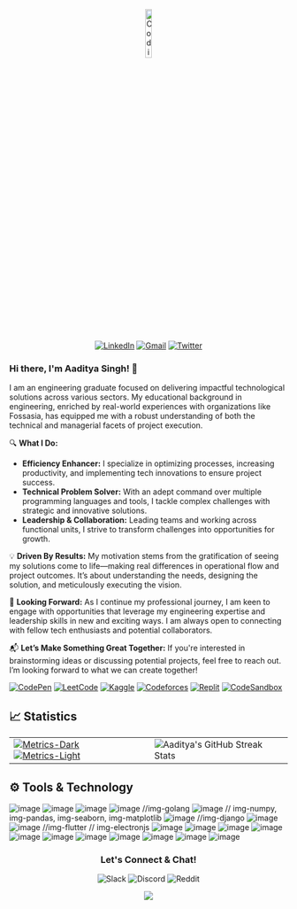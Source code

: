 <div align="center" >

<img src="https://media.giphy.com/media/M9gbBd9nbDrOTu1Mqx/giphy.gif" width="15%" height="15%" alt="Coding GIF">

</div>
<div align="center">

[![LinkedIn](https://img.shields.io/badge/linkedin-%230077B5.svg?style=for-the-badge&logo=linkedin&logoColor=white)](https://www.linkedin.com/in/aadi-singh/)
[![Gmail](https://img.shields.io/badge/Gmail-D14836?style=for-the-badge&logo=gmail&logoColor=white)](mailto:aaditya.out@gmail.com)
[![Twitter](https://img.shields.io/badge/Twitter-1DA1F2?style=for-the-badge&logo=twitter&logoColor=white)](https://twitter.com/__Aadityasingh)

</div>

### Hi there, I'm Aaditya Singh! 👋

I am an engineering graduate focused on delivering impactful technological solutions across various sectors. My educational background in engineering, enriched by real-world experiences with organizations like Fossasia, has equipped me with a robust understanding of both the technical and managerial facets of project execution.

🔍 **What I Do:**
- **Efficiency Enhancer:** I specialize in optimizing processes, increasing productivity, and implementing tech innovations to ensure project success.
- **Technical Problem Solver:** With an adept command over multiple programming languages and tools, I tackle complex challenges with strategic and innovative solutions.
- **Leadership & Collaboration:** Leading teams and working across functional units, I strive to transform challenges into opportunities for growth.

💡 **Driven By Results:**
My motivation stems from the gratification of seeing my solutions come to life—making real differences in operational flow and project outcomes. It’s about understanding the needs, designing the solution, and meticulously executing the  vision.

🌱 **Looking Forward:**
As I continue my professional journey, I am keen to engage with opportunities that leverage my engineering expertise and leadership skills in new and exciting ways. I am always open to connecting with fellow tech enthusiasts and potential collaborators.

📬 **Let’s Make Something Great Together:**
If you're interested in brainstorming ideas or discussing potential projects, feel free to reach out. I’m looking forward to what we can create together!

[![CodePen](https://img.shields.io/badge/Codepen-000000?style=for-the-badge&logo=codepen&logoColor=white)](https://codepen.io/__aadityasingh)
[![LeetCode](https://img.shields.io/badge/LeetCode-000000?style=for-the-badge&logo=LeetCode&logoColor=#d16c06)](https://leetcode.com/u/Aadi-singh/)
[![Kaggle](https://img.shields.io/badge/Kaggle-035a7d?style=for-the-badge&logo=kaggle&logoColor=white)](https://www.kaggle.com/aadityas2)
[![Codeforces](https://img.shields.io/badge/Codeforces-445f9d?style=for-the-badge&logo=Codeforces&logoColor=white)](https://codeforces.com/profile/aadityasingh)
[![Replit](https://img.shields.io/badge/Replit-DD1200?style=for-the-badge&logo=Replit&logoColor=white)](https://replit.com/@AadityaSingh6)
[![CodeSandbox](https://img.shields.io/badge/Codesandbox-040404?style=for-the-badge&logo=codesandbox&logoColor=DBDBDB)](https://codesandbox.io/u/AADITYA-SINGH497)

## 📈 Statistics
<table >
  <tr>
    <td> 
      <a href="https://github.com/aadsingh/github-readme-stats#gh-dark-mode-only">
        <img src="https://github-readme-stats.vercel.app/api?username=AadSingh&show_icons=true&theme=dark&hide_border=true#gh-dark-mode-only" alt="Metrics-Dark"/>
      </a>
      <a href="https://github.com/aadsingh/github-readme-stats&#gh-light-mode-only">
        <img src="https://github-readme-stats.vercel.app/api?username=AadSingh&show_icons=true&theme=defaul&hide_border=true#gh-light-mode-only" alt="Metrics-Light"/>
      </a>
    </td>
    <td>
      <img src="https://github-readme-streak-stats.herokuapp.com/?user=AadSingh&theme=dark&hide_border=true" alt="Aaditya's GitHub Streak Stats"/>
    </td>
  </tr>
</table>

## ⚙️ Tools & Technology
![image](https://github.com/aadsingh/Aadsingh/assets/68394997/c256c228-50c7-4b02-9780-2eea54cbbb16)
![image](https://github.com/aadsingh/Aadsingh/assets/68394997/886e9efb-74ed-4ac7-8cea-dc7826978917)
![image](https://github.com/aadsingh/Aadsingh/assets/68394997/6cd741d3-4d06-4f0f-be57-0bb9fbd5d776)
![image](https://github.com/aadsingh/Aadsingh/assets/68394997/e765672b-a1ae-4fa0-b659-f26595ccf42a) //img-golang
![image](https://github.com/aadsingh/Aadsingh/assets/68394997/2ced5f36-2e03-4123-b8ca-ada5a76947d8)
// img-numpy, img-pandas, img-seaborn, img-matplotlib
![image](https://github.com/aadsingh/Aadsingh/assets/68394997/74f57329-1a96-40a3-aef1-f0cc06d6503d) //img-django
![image](https://github.com/aadsingh/Aadsingh/assets/68394997/3a7d5c45-5c86-450b-bb41-c608c7824edf)
![image](https://github.com/aadsingh/Aadsingh/assets/68394997/a47b0cb1-25ec-49b5-9173-11d29018a534) //img-flutter
// img-electronjs
![image](https://github.com/aadsingh/Aadsingh/assets/68394997/88a28dd4-c65c-48d2-b020-51c8859a136b)
![image](https://github.com/aadsingh/Aadsingh/assets/68394997/8393b923-77b8-4dbe-bb30-98ad6786a566)
![image](https://github.com/aadsingh/Aadsingh/assets/68394997/2fa3d4ef-6948-4fcf-85f5-f3f034fc365a)
![image](https://github.com/aadsingh/Aadsingh/assets/68394997/13e89963-d68d-4c5a-b32b-7634a4c506d6)
![image](https://github.com/aadsingh/Aadsingh/assets/68394997/5d990c85-926f-4320-a0a9-a2b8837c8afe)
![image](https://github.com/aadsingh/Aadsingh/assets/68394997/dc6b7361-eac0-4466-b878-1bed298f384e)
![image](https://github.com/aadsingh/Aadsingh/assets/68394997/6cf8ca2b-0b1a-4aaf-af0d-e83f1ecb3247)
![image](https://github.com/aadsingh/Aadsingh/assets/68394997/50c64605-af68-4acd-8c8e-c5a3ebcc3d46)
![image](https://github.com/aadsingh/Aadsingh/assets/68394997/42bf63ff-3890-4463-ba17-c42cb4f1d06b)
![image](https://github.com/aadsingh/Aadsingh/assets/68394997/1dd69b72-1671-448a-b265-221cf693aa7f)
![image](https://github.com/aadsingh/Aadsingh/assets/68394997/fcf60dc4-071b-478d-befe-da3cd5ab552e)








<footer>
<h3 align="center">Let's Connect & Chat!</h3>
<div align="center">
  
![Slack](https://img.shields.io/badge/Slack-4A154B?style=for-the-badge&logo=slack&logoColor=white)
![Discord](https://img.shields.io/badge/Discord-%235865F2.svg?style=for-the-badge&logo=discord&logoColor=white)
![Reddit](https://img.shields.io/badge/Reddit-FF4500?style=for-the-badge&logo=reddit&logoColor=white)

</div>
</footer>

<div align="center">
<img src="https://komarev.com/ghpvc/?username=aadsingh&&style=flat-square" align="center" />
</div>  



